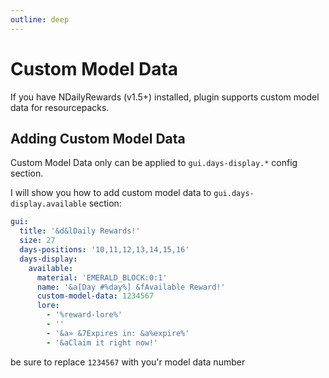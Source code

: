 ```yaml
---
outline: deep
---
```


# Custom Model Data

If you have NDailyRewards (v1.5+) installed, plugin supports custom model data for resourcepacks.

## Adding Custom Model Data
Custom Model Data only can be applied to `gui.days-display.*` config section.

I will show you how to add custom model data to `gui.days-display.available` section:

```yaml
gui:
  title: '&d&lDaily Rewards!'
  size: 27
  days-positions: '10,11,12,13,14,15,16'
  days-display:
    available:
      material: 'EMERALD_BLOCK:0:1'
      name: '&a[Day #%day%] &fAvailable Reward!'
      custom-model-data: 1234567
      lore:
        - '%reward-lore%'
        - ''
        - '&a» &7Expires in: &a%expire%'
        - '&aClaim it right now!'
```

be sure to replace `1234567` with you'r model data number